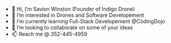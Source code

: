 - 👋 Hi, I’m Savion Winston (Founder of Indigo Drone)
- 👀 I’m interested in Drones and Software Developement
- 🌱 I’m currently learning Full-Stack Developement @CodingDojo
- 💞️ I’m looking to collaborate on some of your ideas
- 📫 Reach me  @ 352-445-4959

<!---
Savionw1998/Savionw1998 is a ✨ special ✨ repository because its `README.md` (this file) appears on your GitHub profile.
You can click the Preview link to take a look at your changes.
--->
